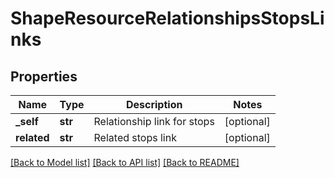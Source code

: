 # ShapeResourceRelationshipsStopsLinks

## Properties
Name | Type | Description | Notes
------------ | ------------- | ------------- | -------------
**_self** | **str** | Relationship link for stops | [optional] 
**related** | **str** | Related stops link | [optional] 

[[Back to Model list]](../README.md#documentation-for-models) [[Back to API list]](../README.md#documentation-for-api-endpoints) [[Back to README]](../README.md)


